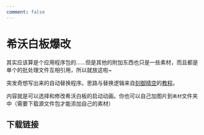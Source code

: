```yaml
---
comment: false
---
```


# 希沃白板爆改

其实应该算是个应用程序包的……但是其他的附加东西也只是一些素材，而且都是单个的批处理文件互相引用，所以就放这啦~

突发奇想写出来的自动替换程序。思路与替换逻辑来自[刻御晴空](https://space.bilibili.com/1274021322)的[教程](https://www.bilibili.com/video/BV13C4y1d7nM)。

内容就是可以选择和修改希沃白板的启动动画。你也可以自己加图片到`素材`文件夹中（需要下载源文件包才能添加自己的素材）
## 下载链接

<DownloadLinkCollector
  title="咕咕咕~"
  bg-image="https://easinote.seewo.com/statics/modules/themes/images/index/2x/logo@2x_6a07e52.png"
  tcolor="#00baff"
  bcolor="lightgreen"
  :downloads="[
    {
      link: 'https://cdn1.kesug.com/application/single/easinotekz/%E4%B8%80%E9%94%AE%E5%8C%85.zip',
      text: '镜像下载链接1：一键包<mark>（WGdocs附属镜像）</mark>',
      enable: true
    },
    {
      link: 'https://cdn1.kesug.com/application/single/easinotekz/%E5%B8%8C%E6%B2%83%E5%BF%AB%E5%93%89.zip',
      text: '镜像下载链接2：源文件<mark>（WGdocs附属镜像）</mark>',
      enable: true
    },
    {
      link: 'https://wwxb.lanzn.com/b00uzfg17g',
      text: '蓝奏云下载链接<mark>（推荐）</mark>',
      password: 'xwbb'    
    }
  ]"  
/>
